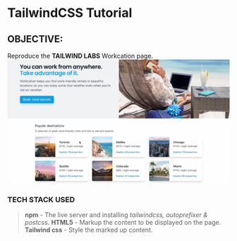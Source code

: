 # TailwindCSS Tutorial

## OBJECTIVE: 
Reproduce the **TAILWIND LABS** Workcation page.
![Workcation. Target](Final.png)


### TECH STACK USED
> **npm** - The live server and installing *tailwindcss, autoprefixer & postcss*.
> **HTML5** - Markup the content to be displayed on the page.
> **Tailwind css** - Style the marked up content.